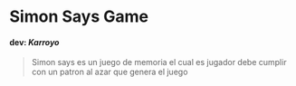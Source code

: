 # Simon Says Game
#### dev: *Karroyo*

> Simon says es un juego de memoria el cual es jugador debe cumplir con un patron al azar que genera el juego
